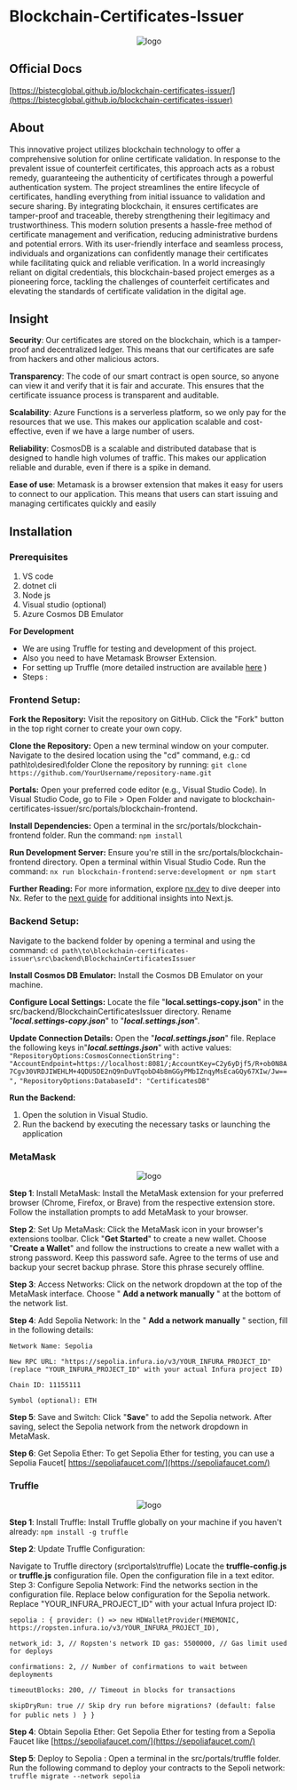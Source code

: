# Blockchain-Certificates-Issuer

<p align="center">
  <img src="https://i.ibb.co/HpF9nBy/bg.png" alt="logo">
</p>

## Official Docs
[https://bistecglobal.github.io/blockchain-certificates-issuer/](https://bistecglobal.github.io/blockchain-certificates-issuer)

## About
This innovative project utilizes blockchain technology to offer a comprehensive solution for online certificate validation. In response to the prevalent issue of counterfeit certificates, this approach acts as a robust remedy, guaranteeing the authenticity of certificates through a powerful authentication system.
The project streamlines the entire lifecycle of certificates, handling everything from initial issuance to validation and secure sharing. By integrating blockchain, it ensures certificates are tamper-proof and traceable, thereby strengthening their legitimacy and trustworthiness.
This modern solution presents a hassle-free method of certificate management and verification, reducing administrative burdens and potential errors. With its user-friendly interface and seamless process, individuals and organizations can confidently manage their certificates while facilitating quick and reliable verification.
In a world increasingly reliant on digital credentials, this blockchain-based project emerges as a pioneering force, tackling the challenges of counterfeit certificates and elevating the standards of certificate validation in the digital age.


## Insight

**Security**: Our certificates are stored on the blockchain, which is a tamper-proof and decentralized ledger. This means that our certificates are safe from hackers and other malicious actors.

**Transparency**: The code of our smart contract is open source, so anyone can view it and verify that it is fair and accurate. This ensures that the certificate issuance process is transparent and auditable.

**Scalability**: Azure Functions is a serverless platform, so we only pay for the resources that we use. This makes our application scalable and cost-effective, even if we have a large number of users.

**Reliability**: CosmosDB is a scalable and distributed database that is designed to handle high volumes of traffic. This makes our application reliable and durable, even if there is a spike in demand.

**Ease of use**: Metamask is a browser extension that makes it easy for users to connect to our application. This means that users can start issuing and managing certificates quickly and easily

## Installation
### Prerequisites
1. VS code
2. dotnet cli
3. Node js
4. Visual studio (optional)
5. Azure Cosmos DB Emulator

**For Development**

* We are using Truffle for testing and development of this project.
* Also you need to have Metamask Browser Extension.
* For setting up Truffle (more detailed instruction are available [here](https://github.com/truffle-box/react-box) )
* Steps :

### Frontend Setup:

**Fork the Repository:**
Visit the repository on GitHub.
Click the "Fork" button in the top right corner to create your own copy.

**Clone the Repository:**
Open a new terminal window on your computer.
Navigate to the desired location using the "cd" command, e.g.: cd path\to\desired\folder
Clone the repository by running: `git clone https://github.com/YourUsername/repository-name.git`

**Portals:**
Open your preferred code editor (e.g., Visual Studio Code).
In Visual Studio Code, go to File > Open Folder and navigate to blockchain-certificates-issuer/src/portals/blockchain-frontend.

**Install Dependencies:**
Open a terminal in the src/portals/blockchain-frontend folder.
Run the command: `npm install`

**Run Development Server:**
Ensure you're still in the src/portals/blockchain-frontend directory.
Open a terminal within Visual Studio Code.
Run the command: `nx run blockchain-frontend:serve:development or npm start`

**Further Reading:**
For more information, explore [nx.dev](https://nx.dev/) to dive deeper into Nx.
Refer to the [next guide](https://nextjs.org/docs/getting-started) for additional insights into Next.js.

### Backend Setup:
Navigate to the backend folder by opening a terminal and using the command: `cd path\to\blockchain-certificates-issuer\src\backend\BlockchainCertificatesIssuer`

**Install Cosmos DB Emulator:**
Install the Cosmos DB Emulator on your machine.

**Configure Local Settings:**
Locate the file "**local.settings-copy.json**" in the src/backend/BlockchainCertificatesIssuer directory.
Rename "**_local.settings-copy.json_**" to "**_local.settings.json_**".

**Update Connection Details:**
Open the "**_local.settings.json_**" file.
Replace the following keys in"**_local.settings.json_**" with active values:
`"RepositoryOptions:CosmosConnectionString": "AccountEndpoint=https://localhost:8081/;AccountKey=C2y6yDjf5/R+ob0N8A7Cgv30VRDJIWEHLM+4QDU5DE2nQ9nDuVTqobD4b8mGGyPMbIZnqyMsEcaGQy67XIw/Jw==",`
`"RepositoryOptions:DatabaseId": "CertificatesDB"`

**Run the Backend:**
1. Open the solution in Visual Studio.
2. Run the backend by executing the necessary tasks or launching the application

### MetaMask

<p align="center">
  <img src="https://i.ibb.co/sKBVvs6/meta.jpg" alt="logo">
</p>

**Step 1**: Install MetaMask:
Install the MetaMask extension for your preferred browser (Chrome, Firefox, or Brave) from the respective extension store.
Follow the installation prompts to add MetaMask to your browser.

**Step 2**: Set Up MetaMask:
Click the MetaMask icon in your browser's extensions toolbar.
Click "**Get Started**" to create a new wallet.
Choose "**Create a Wallet**" and follow the instructions to create a new wallet with a strong password. Keep this password safe.
Agree to the terms of use and backup your secret backup phrase. Store this phrase securely offline.

**Step 3**: Access Networks:
Click on the network dropdown at the top of the MetaMask interface.
Choose " **Add a network manually** " at the bottom of the network list.

**Step 4**: Add Sepolia Network:
In the " **Add a network manually** " section, fill in the following details:

`Network Name: Sepolia`

`New RPC URL: "https://sepolia.infura.io/v3/YOUR_INFURA_PROJECT_ID" (replace "YOUR_INFURA_PROJECT_ID" with your actual Infura project ID)`

`Chain ID: 11155111`

`Symbol (optional): ETH`

**Step 5**: Save and Switch:
Click "**Save**" to add the Sepolia network.
After saving, select the Sepolia network from the network dropdown in MetaMask.

**Step 6**: Get Sepolia Ether:
To get Sepolia Ether for testing, you can use a Sepolia Faucet[ https://sepoliafaucet.com/](https://sepoliafaucet.com/)

### Truffle

<p align="center">
  <img src="https://i.ibb.co/16JQnV5/trfull.jpg" alt="logo">
</p>


**Step 1**: Install Truffle:
Install Truffle globally on your machine if you haven't already:
`npm install -g truffle `

**Step 2**: Update Truffle Configuration:

Navigate to Truffle directory (src\portals\truffle)
Locate the **truffle-config.js** or **truffle.js** configuration file.
Open the configuration file in a text editor.
Step 3: Configure Sepolia Network:
Find the networks section in the configuration file.
Replace below configuration for the Sepolia  network. 
Replace "YOUR_INFURA_PROJECT_ID" with your actual Infura project ID:

`sepolia : { provider: () => new HDWalletProvider(MNEMONIC, https://ropsten.infura.io/v3/YOUR_INFURA_PROJECT_ID), `

`network_id: 3, // Ropsten's network ID gas: 5500000, // Gas limit used for deploys `

`confirmations: 2, // Number of confirmations to wait between deployments `

`timeoutBlocks: 200, // Timeout in blocks for transactions `

`skipDryRun: true // Skip dry run before migrations? (default: false for public nets ) `
`} } `

**Step 4**: Obtain Sepolia  Ether:
Get Sepolia  Ether for testing from a Sepolia Faucet like [https://sepoliafaucet.com/](https://sepoliafaucet.com/)

**Step 5**: Deploy to Sepolia :
Open a terminal in the src/portals/truffle folder.
Run the following command to deploy your contracts to the Sepoli  network:
`truffle migrate --network sepolia`
